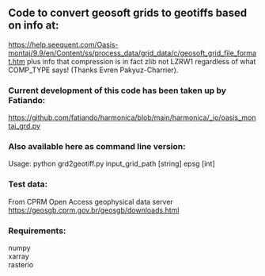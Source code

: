 ## Code to convert geosoft grids to geotiffs based on info at:

https://help.seequent.com/Oasis-montaj/9.9/en/Content/ss/process_data/grid_data/c/geosoft_grid_file_format.htm plus info that compression is in fact zlib not LZRW1 regardless of what COMP_TYPE says! (Thanks Evren Pakyuz-Charrier).

### Current development of this code has been taken up by Fatiando:    
https://github.com/fatiando/harmonica/blob/main/harmonica/_io/oasis_montaj_grd.py 

### Also available here as command line version:   
Usage: python grd2geotiff.py input_grid_path [string] epsg [int]
   
### Test data:
From CPRM Open Access geophysical data server https://geosgb.cprm.gov.br/geosgb/downloads.html

### Requirements:
numpy   
xarray   
rasterio   
